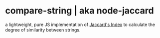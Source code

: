 # compare-string | aka node-jaccard

a lightweight, pure JS implementation of [Jaccard's Index](https://en.wikipedia.org/wiki/Jaccard_index) to calculate the degree of similarity between strings. 




